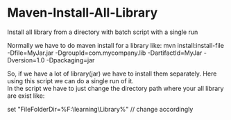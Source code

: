 # Maven-Install-All-Library
Install all library from a directory with batch script with a single run

Normally we have to do maven install for a library like:
mvn install:install-file -Dfile=MyJar.jar  -DgroupId=com.mycompany.lib -DartifactId=MyJar  -Dversion=1.0 -Dpackaging=jar

So, if we have a lot of library(jar) we have to install them separately. Here using this script we can do a single run of it.  
In the script we have to just change the directory path where your all library are exist like:

set "FileFolderDir=%F:\learning\Library%"     // change accordingly


